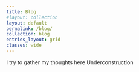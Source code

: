 ```yaml
---
title: Blog
#layout: collection
layout: default
permalink: /blog/
collection: blog
entries_layout: grid
classes: wide
---
```

I try to gather my thoughts here
Underconstruction